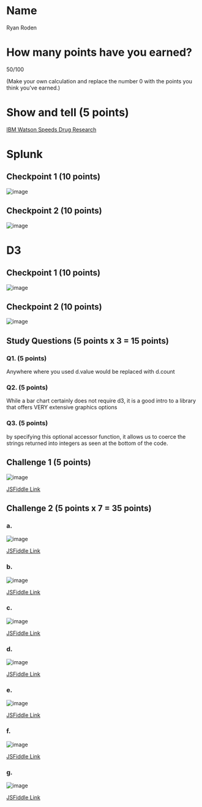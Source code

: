 # Name

Ryan Roden

# How many points have you earned?

50/100

(Make your own calculation and replace the number 0 with the points you think you've earned.)

# Show and tell (5 points)

[IBM Watson Speeds Drug Research](http://www.informationweek.com/big-data/big-data-analytics/ibm-watson-speeds-drug-research/d/d-id/1306783?)

# Splunk

## Checkpoint 1 (10 points)

![image](http://i.imgur.com/z249BYp.png)

## Checkpoint 2 (10 points)

![image](http://i.imgur.com/sh8m5TO.png)

# D3

## Checkpoint 1 (10 points)

![image](http://i.imgur.com/dUyG3Qy.png)

## Checkpoint 2 (10 points)

![image](http://i.imgur.com/5MFEvEb.png)

## Study Questions (5 points x 3 = 15 points)

### Q1. (5 points)

Anywhere where you used d.value would be replaced with d.count

### Q2. (5 points)

While a bar chart certainly does not require d3, it is a good intro to a library that offers VERY extensive graphics options

### Q3. (5 points)

by specifying this optional accessor function, it allows us to coerce the strings returned into integers as seen at the bottom of the code.


## Challenge 1 (5 points)

![image](http://i.imgur.com/BuzA06h.png)

[JSFiddle Link](http://jsfiddle.net/p2cksgp3/)

## Challenge 2 (5 points x 7 = 35 points)

### a. 

![image](http://i.imgur.com/UnquxOH.png)

[JSFiddle Link](http://jsfiddle.net/p2cksgp3/1/)

### b.

![image](http://i.imgur.com/eoFTS8C.png)

[JSFiddle Link](http://jsfiddle.net/p2cksgp3/2/)

### c.

![image](http://i.imgur.com/cSxk6wn.png)

[JSFiddle Link](http://jsfiddle.net/p2cksgp3/4/)

### d.

![image](http://i.imgur.com/UnwRYDD.png)

[JSFiddle Link](http://jsfiddle.net/p2cksgp3/5/)

### e.

![image](http://i.imgur.com/vLImFPA.png)

[JSFiddle Link](http://jsfiddle.net/p2cksgp3/6/)

### f.

![image](http://i.imgur.com/T1bfxmK.png)

[JSFiddle Link](http://jsfiddle.net/p2cksgp3/7/)


### g.

![image](http://i.imgur.com/7CPldLG.png)

[JSFiddle Link](http://jsfiddle.net/p2cksgp3/7/)
